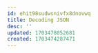 ```yaml
---
id: ehit98sudwsnivfx8dnovwq
title: Decoding JSON
desc: ''
updated: 1703478052681
created: 1703474287471
---
```


